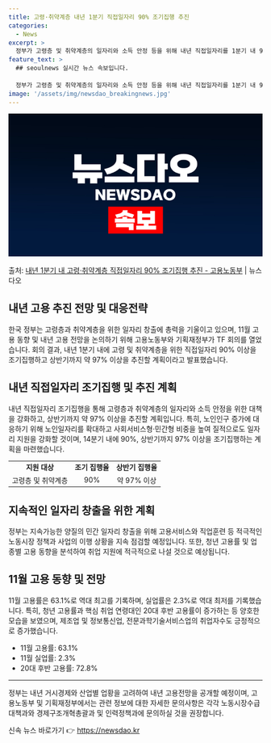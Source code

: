 ```yaml
---
title: 고령·취약계층 내년 1분기 직접일자리 90% 조기집행 추진
categories:
  - News
excerpt: >
  정부가 고령층 및 취약계층의 일자리와 소득 안정 등을 위해 내년 직접일자리를 1분기 내 90% 조기집행하고,…
feature_text: >
  ## seoulnews 실시간 뉴스 속보입니다.

  정부가 고령층 및 취약계층의 일자리와 소득 안정 등을 위해 내년 직접일자리를 1분기 내 90% 조기집행하고,…
image: '/assets/img/newsdao_breakingnews.jpg'
---
```


![뉴스다오 속보](/assets/img/newsdao_breakingnews.jpg)

<p>출처: <a href="https://newsdao.kr/2794" rel="dofollow">내년 1분기 내 고령·취약계층 직접일자리 90% 조기집행 추진 - 고용노동부</a> | 뉴스다오</p>

<h2>내년 고용 추진 전망 및 대응전략</h2>

<p data-ke-size="size16">한국 정부는 고령층과 취약계층을 위한 일자리 창출에 총력을 기울이고 있으며, 11월 고용 동향 및 내년 고용 전망을 논의하기 위해 고용노동부와 기획재정부가 TF 회의를 열었습니다. 회의 결과, 내년 1분기 내에 고령 및 취약계층을 위한 직접일자리 90% 이상을 조기집행하고 상반기까지 약 97% 이상을 추진할 계획이라고 발표했습니다.</p>

<h2 data-ke-size="size26">내년 직접일자리 조기집행 및 추진 계획</h2>

<p data-ke-size="size16">내년 직접일자리 조기집행을 통해 고령층과 취약계층의 일자리와 소득 안정을 위한 대책을 강화하고, 상반기까지 약 97% 이상을 추진할 계획입니다. 특히, 노인인구 증가에 대응하기 위해 노인일자리를 확대하고 사회서비스형·민간형 비중을 높여 질적으로도 일자리 지원을 강화할 것이며, 14분기 내에 90%, 상반기까지 97% 이상을 조기집행하는 계획을 마련했습니다.</p>

<table>
	<tr>
		<td style="text-align: center; height: 17px;"><b>지원 대상</b></td>
		<td style="text-align: center; height: 17px;"><b>조기 집행율</b></td>
		<td style="text-align: center; height: 17px;"><b>상반기 집행율</b></td>
	</tr>
	<tr>
		<td style="text-align: center; height: 17px;">고령층 및 취약계층</td>
		<td style="text-align: center; height: 17px;">90%</td>
		<td style="text-align: center; height: 17px;">약 97% 이상</td>
	</tr>
</table>

<h2 data-ke-size="size26">지속적인 일자리 창출을 위한 계획</h2>

<p data-ke-size="size16">정부는 지속가능한 양질의 민간 일자리 창출을 위해 고용서비스와 직업훈련 등 적극적인 노동시장 정책과 사업의 이행 상황을 지속 점검할 예정입니다. 또한, 청년 고용률 및 업종별 고용 동향을 분석하여 취업 지원에 적극적으로 나설 것으로 예상됩니다.</p>

<h2 data-ke-size="size26">11월 고용 동향 및 전망</h2>

<p data-ke-size="size16">11월 고용률은 63.1%로 역대 최고를 기록하며, 실업률은 2.3%로 역대 최저를 기록했습니다. 특히, 청년 고용률과 핵심 취업 연령대인 20대 후반 고용률이 증가하는 등 양호한 모습을 보였으며, 제조업 및 정보통신업, 전문과학기술서비스업의 취업자수도 긍정적으로 증가했습니다.</p>

<ul>
	<li>11월 고용률: 63.1%</li>
	<li>11월 실업률: 2.3%</li>
	<li>20대 후반 고용률: 72.8%</li>
</ul>

<hr>

<p data-ke-size="size16">정부는 내년 거시경제와 산업별 업황을 고려하여 내년 고용전망을 공개할 예정이며, 고용노동부 및 기획재정부에서는 관련 정보에 대한 자세한 문의사항은 각각 노동시장수급대책과와 경제구조개혁총괄과 및 인력정책과에 문의하실 것을 권장합니다.</p> 

신속 뉴스 바로가기 👉 <a href="https://newsdao.kr" rel="dofollow">https://newsdao.kr</a>


